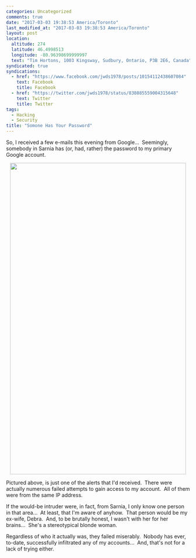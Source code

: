 ```yaml
---
categories: Uncategorized
comments: true
date: "2017-03-03 19:38:53 America/Toronto"
last_modified_at: "2017-03-03 19:38:53 America/Toronto"
layout: post
location:
  altitude: 274
  latitude: 46.4998513
  longitude: -80.96398699999997
  text: "Tim Hortons, 1003 Kingsway, Sudbury, Ontario, P3B 2E6, Canada"
syndicated: true
syndications:
  - href: "https://www.facebook.com/jwds1978/posts/10154112438607084"
    text: Facebook
    title: Facebook
  - href: "https://twitter.com/jwds1978/status/838085559004315648"
    text: Twitter
    title: Twitter
tags:
  - Hacking
  - Security
title: "Somone Has Your Password"
---
```


So, I received a few e-mails this evening from Google&hellip;&nbsp; Seemingly, somebody in Sarnia has (or, had, rather) the password to my primary Google
account.

<a href="{{ site.uri.assets }}/blog/2017/03/03/someone-has-your-password/2017-03-04_09-47-29_1080x1920.png" target="_blank" title="">
  <img alt="" height="852" src="{{ site.uri.assets }}/blog/2017/03/03/someone-has-your-password/2017-03-04_09-47-29_0482x0852.jpg" style="border: 0px; display: block; margin-left: auto; margin-right: auto;" width="482" />
</a>

Pictured above, is just one of the alerts that I'd received.&nbsp; There were actually numerous failed attempts to gain access to my account.&nbsp; All of
them were from the same IP address.

If the would-be intruder were, in fact, from Sarnia, I only know one person in that area&hellip;&nbsp; At least, that I'm aware of anyhow.&nbsp; That person
would be my ex-wife, Debra.&nbsp; And, to be brutally honest, I wasn't with her for her brains&hellip;&nbsp; She's a stereotypical blonde woman.

Regardless of who it actually was, they failed miserably.&nbsp; Nobody has ever, to-date, successfully infiltrated any of my accounts&hellip;&nbsp; And,
that's not for a lack of trying either.
